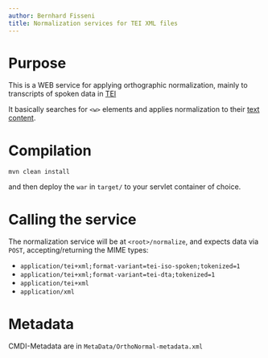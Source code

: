 ```yaml
---
author: Bernhard Fisseni
title: Normalization services for TEI XML files
---
```


# Purpose

This is a WEB service for applying orthographic normalization, mainly to transcripts 
of spoken data in [TEI](http://www.tei-c.org/release/doc/tei-p5-doc/en/html/TS.html)

It basically searches for `<w>` elements and applies normalization to their
[text content](https://www.w3schools.com/xml/prop_element_textcontent.asp). 


# Compilation

    mvn clean install

and then deploy the `war` in `target/` to your servlet container of choice.


# Calling the service

The normalization service will be at `<root>/normalize`, and expects data via `POST`, 
accepting/returning the MIME types: 

- `application/tei+xml;format-variant=tei-iso-spoken;tokenized=1`
- `application/tei+xml;format-variant=tei-dta;tokenized=1`
- `application/tei+xml`
- `application/xml`


# Metadata

CMDI-Metadata are in `MetaData/OrthoNormal-metadata.xml`